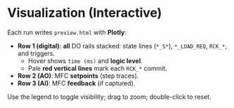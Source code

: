 # Visualization (Interactive)

Each run writes `preview.html` with **Plotly**:

- **Row 1 (digital)**: **all** DO rails stacked: state lines (`*_S*`), `*_LOAD_REQ`, `RCK_*`, and triggers.
  - Hover shows `time (ms)` and **logic level**.
  - Pale **red vertical lines** mark each `RCK_*` commit.
- **Row 2 (AO)**: MFC **setpoints** (step traces).
- **Row 3 (AI)**: MFC **feedback** (if captured).

Use the legend to toggle visibility; drag to zoom; double-click to reset.
